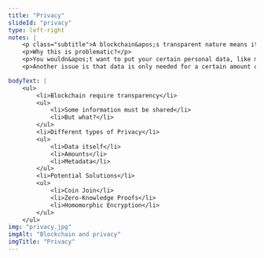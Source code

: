 ```yaml
--- 
title: "Privacy"
slideId: "privacy"
type: left-right
notes: | 
    <p class="subtitle">A blockchain&apos;s transparent nature means it is not practical for certain applications considering all data transacted is transparent.</p>
    <p>Why this is problematic?</p>
    <p>You wouldn&apos;t want to put your certain personal data, like medical records, on a public blockchain for anyone to see. Even if this data is encrypted now, there is no guarantee that the encryption won&apos;t be broken in the future.</p>
    <p>Another issue is that data is only needed for a certain amount of time. Data resides on the blockchain forever, but some data becomes irrelevant after a certain amount of time.</p>

bodyText: | 
    <ul>
        <li>Blockchain require transparency</li>
        <ul>
            <li>Some information must be shared</li>
            <li>But what?</li>
        </ul>
        <li>Different types of Privacy</li>
        <ul>
            <li>Data itself</li>
            <li>Amounts</li>
            <li>Metadata</li>
        </ul>
        <li>Potential Solutions</li>
        <ul>
            <li>Coin Join</li>
            <li>Zero-Knowledge Proofs</li>
            <li>Homomorphic Encryption</li>
        </ul>
    </ul>
img: "privacy.jpg"
imgAlt: "Blockchain and privacy" 
imgTitle: "Privacy"
---
```


